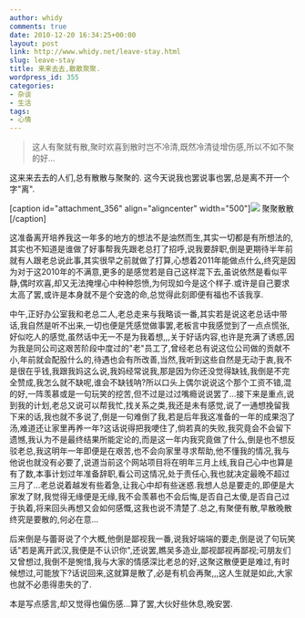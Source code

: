```yaml
---
author: whidy
comments: true
date: 2010-12-20 16:34:25+00:00
layout: post
link: http://www.whidy.net/leave-stay.html
slug: leave-stay
title: 来来去去,散散聚聚.
wordpress_id: 355
categories:
- 杂谈
- 生活
tags:
- 心情
---
```


<blockquote>这人有聚就有散,聚时欢喜到散时岂不冷清,既然冷清徒增伤感,所以不如不聚的好...</blockquote>



这来来去去的人们,总有散散与聚聚的.
这今天说我也罢说事也罢,总是离不开一个字"离".

[caption id="attachment_356" align="aligncenter" width="500"][![](/wp-content/uploads/2010/12/liliu-500x281.png)](/wp-content/uploads/2010/12/liliu.png) 聚聚散散[/caption]

这准备离开培养我这一年多的地方的想法不是油然而生,其实一切都是有所想法的,其实也不知道是谁做了好事帮我先跟老总打了招呼,说我要辞职,倒是更期待半年前就有人跟老总说此事,其实很早之前就做了打算,心想着2011年能做点什么,终究是因为对于这2010年的不满意,更多的是感觉若是自己这样混下去,虽说依然是看似平静,偶时欢喜,却又无法掩埋心中种种怨愤,为何现如今是这个样子.或许是自己要求太高了罢,或许是本身就不是个安逸的命,总觉得此刻即便有福也不该我享.

中午,正好办公室我和老总二人,老总走来与我略谈一番,其实若是说这老总话中带话,我自然是听不出来,一切也便是凭感觉做事罢,老板言中我感觉到了一点点慌张,好似吃人的感觉,虽然话中无一不是为我着想,,,关于好话内容,也许是充满了诱惑,因为我是同公司这艰苦阶段中度过的"老"员工了,曾经老总有说这位公司做的贡献不小,年前就会配股什么的,待遇也会有所改善,当然,我听到这些自然是无动于衷,我不是很在乎钱,我跟我妈这么说,我妈经常说我,那是因为你还没觉得缺钱,我倒是不完全赞成,我怎么就不缺呢,谁会不缺钱呐?所以口头上偶尔说说这个那个工资不错,混的好,一阵羡慕或是一句玩笑的挖苦,但不过是过过嘴瘾说说罢了...接下来是重点,说到我的计划,老总又说可以帮我忙,找关系之类,我还是未有感觉,说了一通想挽留我下来的话,我也就不多说了,倒是一句难倒了我,若是后年我这准备的一年的成果泡了汤,难道还让家里再养一年?这话说得把我哽住了,倘若真的失败,我究竟会不会留下遗憾,我认为不是最终结果所能定论的,而是这一年内我究竟做了什么,倒是也不想反驳老总,我这明年一年即便是在艰苦,也不会向家里寻求帮助,他不懂我的情况,我与他说也就没有必要了,说道当前这个网站项目将在明年三月上线,我自己心中也算是有了数,本事计划过年准备辞职,看公司这情况,处于责任心,我也就决定最晚不超过三月了...老总说着越发有些着急,让我心中却有些迷惑.我想人总是要走的,即便是大家发了财,我觉得无缘便是无缘,我不会羡慕也不会后悔,是否自己太傻,是否自己过于执着,将来回头再想又会如何感慨,这我也说不清楚了.总之,有聚便有散,早散晚散终究是要散的,何必在意...

后来倒是与蕾哥说了个大概,他倒是鄙视我一番,说我好端端的要走,倒是说了句玩笑话"若是离开武汉,我便是不认识你",还说罢,瞧吴多造业,鄙视鄙视再鄙视;可朋友们又曾想过,我倒不是惋惜,我与大家的情感深比老总的好,这聚这散便更是难过,有时候想过,可能放下?话说回来,这就算是散了,必是有机会再聚,,,这人生就是如此,大家也就不必患得患失的了.

本是写点感言,却又觉得也偏伤感...算了罢,大伙好些休息,晚安罢.
